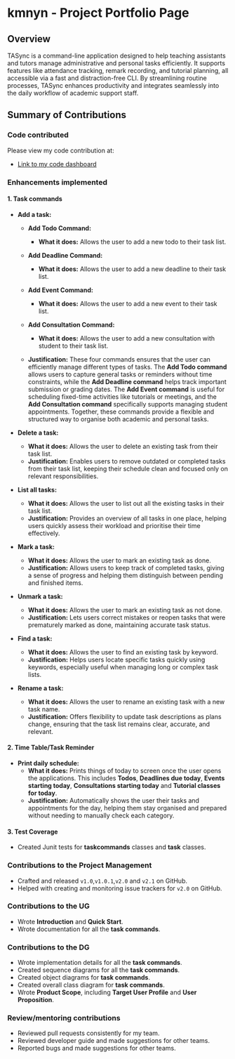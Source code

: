 # kmnyn - Project Portfolio Page

## Overview
TASync is a command-line application designed to help teaching assistants and tutors manage administrative and personal tasks efficiently. It supports features like attendance tracking, remark recording, and tutorial planning, all accessible via a fast and distraction-free CLI. By streamlining routine processes, TASync enhances productivity and integrates seamlessly into the daily workflow of academic support staff.

## Summary of Contributions
### Code contributed
Please view my code contribution at:
- [Link to my code dashboard](#https://nus-cs2113-ay2425s2.github.io/tp-dashboard/?search=kmnyn&breakdown=true&sort=groupTitle%20dsc&sortWithin=title&since=2025-02-21&timeframe=commit&mergegroup=&groupSelect=groupByRepos&checkedFileTypes=docs~functional-code~test-code~other)

### Enhancements implemented

#### 1. Task commands
- **Add a task:**

    - **Add Todo Command:**
        - **What it does:** Allows the user to add a new todo to their task list.

    - **Add Deadline Command:**
        - **What it does:** Allows the user to add a new deadline to their task list.

    - **Add Event Command:**
        - **What it does:** Allows the user to add a new event to their task list.

    - **Add Consultation Command:**
        - **What it does:** Allows the user to add a new consultation with student to their task list.
    - **Justification:** These four commands ensures that the user can efficiently manage different types of tasks. The **Add Todo command** allows users to capture general tasks or reminders without time constraints, while the **Add Deadline command** helps track important submission or grading dates. The **Add Event command** is useful for scheduling fixed-time activities like tutorials or meetings, and the **Add Consultation command** specifically supports managing student appointments. Together, these commands provide a flexible and structured way to organise both academic and personal tasks.

- **Delete a task:**
  - **What it does:** Allows the user to delete an existing task from their task list.
  - **Justification:** Enables users to remove outdated or completed tasks from their task list, keeping their schedule clean and focused only on relevant responsibilities.

- **List all tasks:**
    - **What it does:** Allows the user to list out all the existing tasks in their task list.
    - **Justification:** Provides an overview of all tasks in one place, helping users quickly assess their workload and prioritise their time effectively.

- **Mark a task:**
    - **What it does:** Allows the user to mark an existing task as done.
    - **Justification:** Allows users to keep track of completed tasks, giving a sense of progress and helping them distinguish between pending and finished items.

- **Unmark a task:**
    - **What it does:** Allows the user to mark an existing task as not done.
    - **Justification:** Lets users correct mistakes or reopen tasks that were prematurely marked as done, maintaining accurate task status.

- **Find a task:**
    - **What it does:** Allows the user to find an existing task by keyword.
    - **Justification:** Helps users locate specific tasks quickly using keywords, especially useful when managing long or complex task lists.

- **Rename a task:** 
    - **What it does:** Allows the user to rename an existing task with a new task name.
    - **Justification:** Offers flexibility to update task descriptions as plans change, ensuring that the task list remains clear, accurate, and relevant.

#### 2. Time Table/Task Reminder
- **Print daily schedule:**
    - **What it does:** Prints things of today to screen once the user opens the applications. This includes **Todos**, **Deadlines due today**, **Events starting today**, **Consultations starting today** and **Tutorial classes for today**.
    - **Justification:** Automatically shows the user their tasks and appointments for the day, helping them stay organised and prepared without needing to manually check each category.

#### 3. Test Coverage
- Created Junit tests for **taskcommands** classes and **task** classes.

### Contributions to the Project Management
- Crafted and released `v1.0`,`v1.0.1`,`v2.0` and `v2.1` on GitHub.
- Helped with creating and monitoring issue trackers for `v2.0` on GitHub.

### Contributions to the UG
- Wrote **Introduction** and **Quick Start**.
- Wrote documentation for all the **task commands**.

### Contributions to the DG
- Wrote implementation details for all the **task commands**.
- Created sequence diagrams for all the **task commands**.
- Created object diagrams for **task commands**.
- Created overall class diagram for **task commands**.
- Wrote **Product Scope**, including **Target User Profile** and **User Proposition**.

### Review/mentoring contributions
- Reviewed pull requests consistently for my team.
- Reviewed developer guide and made suggestions for other teams. 
- Reported bugs and made suggestions for other teams.